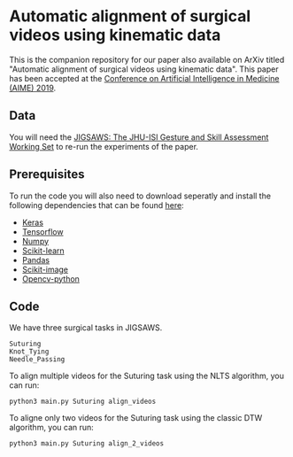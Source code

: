 # Automatic alignment of surgical videos using kinematic data
This is the companion repository for our paper also available on ArXiv titled "Automatic alignment of surgical videos using kinematic data".
This paper has been accepted at the [Conference on Artificial Intelligence in Medicine (AIME) 2019](http://aime19.aimedicine.info/).

## Data
You will need the [JIGSAWS: The JHU-ISI Gesture and Skill Assessment Working Set](https://cirl.lcsr.jhu.edu/research/hmm/datasets/jigsaws_release/) to re-run the experiments of the paper.

## Prerequisites
To run the code you will also need to download seperatly and install the following dependencies that can be found [here](https://github.com/hfawaz/aime19/blob/master/pip-req.txt): 
* [Keras](https://keras.io/)
* [Tensorflow](https://www.tensorflow.org/) 
* [Numpy](http://www.numpy.org/)
* [Scikit-learn](http://scikit-learn.org/stable/) 
* [Pandas](https://pandas.pydata.org/) 
* [Scikit-image](https://scikit-image.org)
* [Opencv-python](https://pypi.org/project/opencv-python/)

## Code
We have three surgical tasks in JIGSAWS. 
```
Suturing
Knot_Tying
Needle_Passing
```

To align multiple videos for the Suturing task using the NLTS algorithm, you can run:
```
python3 main.py Suturing align_videos
```

To aligne only two videos for the Suturing task using the classic DTW algorithm, you can run: 
```
python3 main.py Suturing align_2_videos
```
